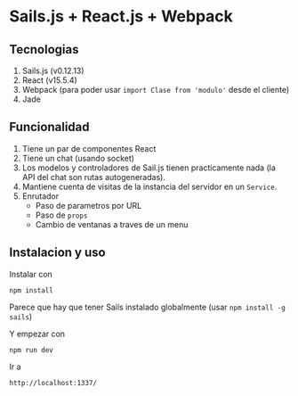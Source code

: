 # Sails.js + React.js  + Webpack

## Tecnologias

1. Sails.js (v0.12.13)
2. React (v15.5.4)
3. Webpack (para poder usar `import Clase from 'modulo'` desde el cliente)
4. Jade

## Funcionalidad

1. Tiene un par de componentes React
2. Tiene un chat (usando socket)
3. Los modelos y controladores de Sail.js tienen practicamente nada (la API del chat son rutas autogeneradas).
4. Mantiene cuenta de visitas de la instancia del servidor en un `Service`.
5. Enrutador
    * Paso de parametros por URL
    * Paso de `props`
    * Cambio de ventanas a traves de un menu


## Instalacion y uso

Instalar con 

```
npm install
```

Parece que hay que tener Sails instalado globalmente (usar `npm install -g sails`)

Y empezar con

```
npm run dev
```

Ir a 

```
http://localhost:1337/
```

